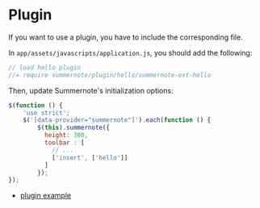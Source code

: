 # Plugin

If you want to use a plugin, you have to include the corresponding file.

In `app/assets/javascripts/application.js`, you should add the following:

```javascript
// load hello plugin
//= require summernote/plugin/hello/summernote-ext-hello
```

Then, update Summernote's initialization options:

```javascript
$(function () {
    'use strict';
    $('[data-provider="summernote"]').each(function () {
        $(this).summernote({
          height: 300,
          toolbar : [
            // ...
            ['insert', ['hello']]
          ]
        });
});
```

* [plugin example](https://github.com/summernote/summernote/blob/master/examples/plugin-hello.html)